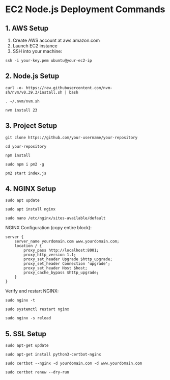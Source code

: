 # EC2 Node.js Deployment Commands

## 1. AWS Setup
1. Create AWS account at aws.amazon.com
2. Launch EC2 instance
3. SSH into your machine:
```
ssh -i your-key.pem ubuntu@your-ec2-ip
```

## 2. Node.js Setup
```
curl -o- https://raw.githubusercontent.com/nvm-sh/nvm/v0.39.3/install.sh | bash
```
```
. ~/.nvm/nvm.sh
```
```
nvm install 23
```

## 3. Project Setup
```
git clone https://github.com/your-username/your-repository
```
```
cd your-repository
```
```
npm install
```
```
sudo npm i pm2 -g
```
```
pm2 start index.js
```

## 4. NGINX Setup
```
sudo apt update
```
```
sudo apt install nginx
```
```
sudo nano /etc/nginx/sites-available/default
```

NGINX Configuration (copy entire block):
```
server {
    server_name yourdomain.com www.yourdomain.com;
    location / {
        proxy_pass http://localhost:8001;
        proxy_http_version 1.1;
        proxy_set_header Upgrade $http_upgrade;
        proxy_set_header Connection 'upgrade';
        proxy_set_header Host $host;
        proxy_cache_bypass $http_upgrade;
    }
}
```

Verify and restart NGINX:
```
sudo nginx -t
```
```
sudo systemctl restart nginx
```
```
sudo nginx -s reload
```

## 5. SSL Setup
```
sudo apt-get update
```
```
sudo apt-get install python3-certbot-nginx
```
```
sudo certbot --nginx -d yourdomain.com -d www.yourdomain.com
```
```
sudo certbot renew --dry-run
```
